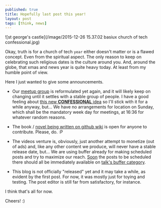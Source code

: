 ```yaml
---
published: true
title: Hopefully last post this year!
layout: post
tags: [think, news]
---
```

![st george's castle](/image/2015-12-26 15.37.02 basiux church of tech confessional.jpg)

Okay, truth is for a church of tech `year` either doesn't matter or is a flawed concept. Even from the spiritual aspect. The only reason to keep on celebrating such religious dates is the culture around you. And, around the globe, that xmas and news year is quite heavy today. At least from my humble point of view.

Here I just wanted to give some announcements.

- Our [meetup group](http://www.meetup.com/basiux-free-church-of-tech-lisbon/) is reformulated yet again, and it will likely keep on changing until it settles with a stable group of people. I have a good feeling about [this new **CONFESSIONAL** idea](http://www.meetup.com/basiux-free-church-of-tech-lisbon/messages/boards/thread/49477645) so I'll stick with it for a while anyway, but... We have no arrangements for location on Sunday, which shall be the mandatory week day for meetings, at 16:36 for whatever random reasons.

- The book / [novel being written on github wiki](https://github.com/cauerego/cauerego.github.io/wiki/a-novel) is open for anyone to contribute. Please, do. :P

- The videos venture is, obviously, just another attempt to monetize (out of ads) and, like any other content we produce, will never have a stable release date, but... We are using buffer already for making scheduled posts and try to maximize our reach. [Soon](https://talk.cregox.com/t/to-bufferapp-team-promote-categories/7792/1) the posts to be scheduled there should all be immediately available on [talk's buffer category](https://talk.cregox.com/c/buffer).

- This blog is not officially "released" yet and it may take a while, as evident by the first post. For now, it was mostly just for toying and testing. The post editor is still far from satisfactory, for instance.

I think that's all for now.

Cheers! :)
